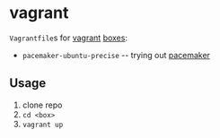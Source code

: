 vagrant
=======

`Vagrantfile`s for [vagrant](https://docs.vagrantup.com/v2/) [boxes](https://atlas.hashicorp.com/boxes/search):

* `pacemaker-ubuntu-precise` -- trying out [pacemaker](http://clusterlabs.org/quickstart-ubuntu.html)

Usage
-----

1. clone repo
2. `cd <box>`
3. `vagrant up`

